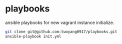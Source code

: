 # playbooks
ansible playbooks for new vagrant instance initialize.

```bash
git clone git@github.com:twoyang0917/playbooks.git
ansible-playbook init.yml
```